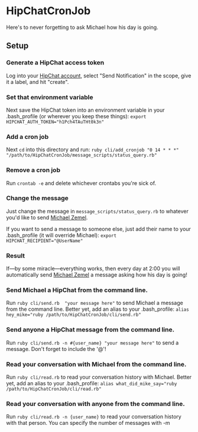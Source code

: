 # HipChatCronJob
Here's to never forgetting to ask Michael how his day is going.

## Setup
### Generate a HipChat access token
Log into your [HipChat account](https://www.hipchat.com/account/api), select "Send Notification" in the scope, give it a label, and hit "create".

### Set that environment variable
Next save the HipChat token into an environment variable in your .bash_profile (or wherever you keep these things):
`export HIPCHAT_AUTH_TOKEN="h1Pch4TAuTHt0k3n"`

### Add a cron job
Next `cd` into this directory and run:
`ruby cli/add_cronjob "0 14 * * *" "/path/to/HipChatCronJob/message_scripts/status_query.rb"`

### Remove a cron job
Run `crontab -e` and delete whichever crontabs you're sick of.

### Change the message
Just change the message in `message_scripts/status_query.rb` to whatever you'd like to send [Michael Zemel](https://github.com/mzemel).

If you want to send a message to someone else, just add their name to your .bash_profile (it will override Michael):
`export HIPCHAT_RECIPIENT="@UserName"`

### Result
If—by some miracle—everything works, then every day at 2:00 you will automatically send [Michael Zemel](https://github.com/mzemel) a message asking how his day is going!

### Send Michael a HipChat from the command line.
Run `ruby cli/send.rb  "your message here"` to send Michael a message from the command line. Better yet, add an alias to your .bash_profile:
`alias hey_mike="ruby /path/to/HipChatCronJob/cli/send.rb"`

### Send anyone a HipChat message from the command line.
Run `ruby cli/send.rb -n #{user_name} "your message here"` to send a message. Don't forget to include the '@'!

### Read your conversation with Michael from the command line.
Run `ruby cli/read.rb` to read your conversation history with Michael. Better yet, add an alias to your .bash_profile:
`alias what_did_mike_say="ruby /path/to/HipChatCronJob/cli/read.rb"`

### Read your conversation with anyone from the command line.
Run `ruby cli/read.rb -n {user_name}` to read your conversation history with that person. You can specify the number of messages with -m
